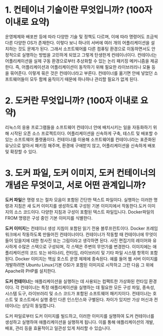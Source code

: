 # 1. 컨테이너 기술이란 무엇입니까? (100자 이내로 요약)

운영체제와 배포판 등에 따라 다양한 기술 및 정책도 다르며, 이에 따라 명령어도 조금씩 다른 다양한 OS가 존재한다. 이렇다 보니 하나의 서버에 여러 개의 어플리케이션을 설치하는 것도 문제가 된다. 그래서 소프트웨어를 다른 컴퓨팅 환경으로 이동하면서도 안정적으로 실행하는 방법을 고민하게 되었고 그렇게 탄생한게 컨테이너이다. 컨테이너는 어플리케이션을 실제 구동 환경으로부터 추상화할 수 있는 논리 패키징 메커니즘을 제공한다. 즉, 어플리케이션과 어플리케이션이 동작하기 위해 필요한 라이브러리나 모듈 등을 묶어준다. 이렇게 묶은 것은 컨테이너라고 부른다. 컨테이너를 옮기면 안에 넣었던 소프트웨어들이 모두 함께 움직이기 때문에 하나하나 관리할 필요가 없게 된다.

# 2. 도커란 무엇입니까? (100자 이내로 요약)

리눅스의 응용 프로그램들을 소프트웨어 컨테이너 안에 배치시키는 일을 자동화하기 위해 시작된 오픈 소스 프로젝트이다. 어플리케이션을 신속하게 구축, 테스트 및 배포할 수 있는 소프트웨어 플랫폼이다. 컨테이너를 이용해 소프트웨어를 컨테이너라는 표준화된 유닛으로 알아서 패키징 해주며, 환경에 구애받지 않고, 어플리케이션을 신속하게 배포 및 확장할 수 있다.

# 3. 도커 파일, 도커 이미지, 도커 컨테이너의 개념은 무엇이고, 서로 어떤 관계입니까?

**도커 파일**은 명령 또는 절차 모음이 포함된 간단한 텍스트 파일이다. 실행하는 이러한 명령과 지침은 새 도커 이미지를 생성하도록 구성된 기본 이미지에서 작동한다.도커 이미지의 소스 코드이다. 다양한 지침과 구성이 포함된 텍스트 파일입니다. Docker파일의 FROM 명령은 구성 중인 기본 이미지를 식별한다.	

**도커 이미지**는 컨테이너 생성 지침이 포함된 읽기 전용 블루프린트이다. Docker 프레임워크에서 작동하도록 만들어진 컨테이너이다. 컨테이너가 작동할 때 컨테이너에 무엇이 들어 있을지에 대한 청사진 또는 그림이라고 생각하면 된다. 사진 편집기의 레이어와 유사하게 수많은 스택으로 구성되며, 각 스택은 주변의 무언가를 변경한다. 이미지에는 애플리케이션의 코드 또는 바이너리, 런타임, 라이브러리 및 기타 파일 시스템 항목이 포함된다. Docker 이미지는 핵심 호스트 운영 체제에 종속된다. 예를 들어 웹 서버 이미지를 개발하려면 Ubuntu Linux(기본 OS)가 포함된 이미지로 시작하고 그런 다음 그 위에 Apache와 PHP를 설치한다.

**도커 컨테이너**는 애플리케이션을 실행하는 데 사용되는 컴팩트한 가상화된 런타임 환경이다. 각 컨테이너는 특정 애플리케이션을 실행하는 데 필요한 모든 구성 파일, 종속성, 시스템 도구, 라이브러리 및 소스 코드가 포함된 소프트웨어 패키지이다. 컨테이너는 호스트 및 호스트에서 실행 중인 다른 인스턴스와 구별된다. 차이가 있지만 가상 머신과 컨테이너는 상당히 동일합니다.

도커 파일로부터 도커 이미지를 빌드하고, 이러한 이미지를 실행하여 도커 컨테이너를 생성하고 실행하여 애플리케이션을 실행하게 됩니다. 이를 통해 애플리케이션의 개발, 배포, 관리 등을 효율적이고 일관성 있게 처리할 수 있습니다.